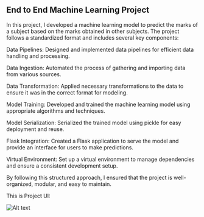 ## End to End Machine Learning Project

In this project, I developed a machine learning model to predict the marks of a subject based on the marks obtained in other subjects. The project follows a standardized format and includes several key components:

Data Pipelines: Designed and implemented data pipelines for efficient data handling and processing.

Data Ingestion: Automated the process of gathering and importing data from various sources.

Data Transformation: Applied necessary transformations to the data to ensure it was in the correct format for modeling.

Model Training: Developed and trained the machine learning model using appropriate algorithms and techniques.

Model Serialization: Serialized the trained model using pickle for easy deployment and reuse.

Flask Integration: Created a Flask application to serve the model and provide an interface for users to make predictions.

Virtual Environment: Set up a virtual environment to manage dependencies and ensure a consistent development setup.

By following this structured approach, I ensured that the project is well-organized, modular, and easy to maintain.

This is Project UI:

<img src="Project UI.jpg" alt="Alt text" title="Optional title">